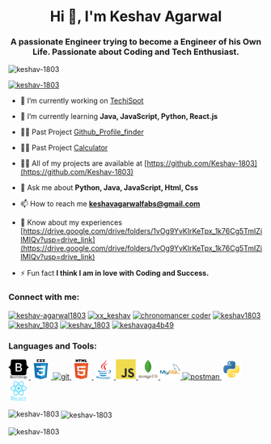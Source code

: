 <h1 align="center">Hi 👋, I'm Keshav Agarwal</h1>
<h3 align="center">A passionate Engineer trying to become a Engineer of his Own Life. Passionate about Coding and Tech Enthusiast.</h3>

<p align="left"> <img src="https://komarev.com/ghpvc/?username=keshav-1803&label=Profile%20views&color=0e75b6&style=flat" alt="keshav-1803" /> </p>

<p align="left"> <a href="https://github.com/ryo-ma/github-profile-trophy"><img src="https://github-profile-trophy.vercel.app/?username=keshav-1803" alt="keshav-1803" /></a> </p>

- 🔭 I’m currently working on [TechiSpot](https://github.com/Keshav-1803/TechiSpot)

- 🌱 I’m currently learning **Java, JavaScript, Python, React.js**

- 🧑‍💻 Past Project [Github_Profile_finder](https://github.com/Keshav-1803/Github_Profile_finder)

- 🧑‍💻 Past Project [Calculator](https://github.com/Keshav-1803/Calculator)

- 👨‍💻 All of my projects are available at [https://github.com/Keshav-1803](https://github.com/Keshav-1803)

- 💬 Ask me about **Python, Java, JavaScript, Html, Css**

- 📫 How to reach me **keshavagarwalfabs@gmail.com**

- 📄 Know about my experiences [https://drive.google.com/drive/folders/1vOg9YvKIrKeTpx_1k76Cg5TmIZiIMIQv?usp=drive_link](https://drive.google.com/drive/folders/1vOg9YvKIrKeTpx_1k76Cg5TmIZiIMIQv?usp=drive_link)

- ⚡ Fun fact **I think I am in love with Coding and Success.**

<h3 align="left">Connect with me:</h3>
<p align="left">
<a href="https://linkedin.com/in/keshav-agarwal1803" target="blank"><img align="center" src="https://raw.githubusercontent.com/rahuldkjain/github-profile-readme-generator/master/src/images/icons/Social/linked-in-alt.svg" alt="keshav-agarwal1803" height="30" width="40" /></a>
<a href="https://instagram.com/xx_keshav" target="blank"><img align="center" src="https://raw.githubusercontent.com/rahuldkjain/github-profile-readme-generator/master/src/images/icons/Social/instagram.svg" alt="xx_keshav" height="30" width="40" /></a>
<a href="[https://www.youtube.com/c/chronomancer coder](https://www.youtube.com/channel/UCi_askX0qTJ28pYUdqWF-kA)" target="blank"><img align="center" src="https://raw.githubusercontent.com/rahuldkjain/github-profile-readme-generator/master/src/images/icons/Social/youtube.svg" alt="chronomancer coder" height="30" width="40" /></a>
<a href="https://www.codechef.com/users/keshav1803" target="blank"><img align="center" src="https://cdn.jsdelivr.net/npm/simple-icons@3.1.0/icons/codechef.svg" alt="keshav1803" height="30" width="40" /></a>
<a href="https://codeforces.com/profile/keshav_1803" target="blank"><img align="center" src="https://raw.githubusercontent.com/rahuldkjain/github-profile-readme-generator/master/src/images/icons/Social/codeforces.svg" alt="keshav_1803" height="30" width="40" /></a>
<a href="https://www.leetcode.com/keshav_1803" target="blank"><img align="center" src="https://raw.githubusercontent.com/rahuldkjain/github-profile-readme-generator/master/src/images/icons/Social/leet-code.svg" alt="keshav_1803" height="30" width="40" /></a>
<a href="https://auth.geeksforgeeks.org/user/keshavaga4b49" target="blank"><img align="center" src="https://raw.githubusercontent.com/rahuldkjain/github-profile-readme-generator/master/src/images/icons/Social/geeks-for-geeks.svg" alt="keshavaga4b49" height="30" width="40" /></a>
</p>

<h3 align="left">Languages and Tools:</h3>
<p align="left"> <a href="https://getbootstrap.com" target="_blank" rel="noreferrer"> <img src="https://raw.githubusercontent.com/devicons/devicon/master/icons/bootstrap/bootstrap-plain-wordmark.svg" alt="bootstrap" width="40" height="40"/> </a> <a href="https://www.w3schools.com/css/" target="_blank" rel="noreferrer"> <img src="https://raw.githubusercontent.com/devicons/devicon/master/icons/css3/css3-original-wordmark.svg" alt="css3" width="40" height="40"/> </a> <a href="https://git-scm.com/" target="_blank" rel="noreferrer"> <img src="https://www.vectorlogo.zone/logos/git-scm/git-scm-icon.svg" alt="git" width="40" height="40"/> </a> <a href="https://www.w3.org/html/" target="_blank" rel="noreferrer"> <img src="https://raw.githubusercontent.com/devicons/devicon/master/icons/html5/html5-original-wordmark.svg" alt="html5" width="40" height="40"/> </a> <a href="https://www.java.com" target="_blank" rel="noreferrer"> <img src="https://raw.githubusercontent.com/devicons/devicon/master/icons/java/java-original.svg" alt="java" width="40" height="40"/> </a> <a href="https://developer.mozilla.org/en-US/docs/Web/JavaScript" target="_blank" rel="noreferrer"> <img src="https://raw.githubusercontent.com/devicons/devicon/master/icons/javascript/javascript-original.svg" alt="javascript" width="40" height="40"/> </a> <a href="https://www.mongodb.com/" target="_blank" rel="noreferrer"> <img src="https://raw.githubusercontent.com/devicons/devicon/master/icons/mongodb/mongodb-original-wordmark.svg" alt="mongodb" width="40" height="40"/> </a> <a href="https://www.mysql.com/" target="_blank" rel="noreferrer"> <img src="https://raw.githubusercontent.com/devicons/devicon/master/icons/mysql/mysql-original-wordmark.svg" alt="mysql" width="40" height="40"/> </a> <a href="https://postman.com" target="_blank" rel="noreferrer"> <img src="https://www.vectorlogo.zone/logos/getpostman/getpostman-icon.svg" alt="postman" width="40" height="40"/> </a> <a href="https://www.python.org" target="_blank" rel="noreferrer"> <img src="https://raw.githubusercontent.com/devicons/devicon/master/icons/python/python-original.svg" alt="python" width="40" height="40"/> </a> <a href="https://reactjs.org/" target="_blank" rel="noreferrer"> <img src="https://raw.githubusercontent.com/devicons/devicon/master/icons/react/react-original-wordmark.svg" alt="react" width="40" height="40"/> </a> </p>

<p><img align="left" src="https://github-readme-stats.vercel.app/api/top-langs?username=keshav-1803&show_icons=true&locale=en&layout=compact" alt="keshav-1803" /></p>

<p>&nbsp;<img align="center" src="https://github-readme-stats.vercel.app/api?username=keshav-1803&show_icons=true&locale=en" alt="keshav-1803" /></p>

<p><img align="center" src="https://github-readme-streak-stats.herokuapp.com/?user=keshav-1803&" alt="keshav-1803" /></p>

